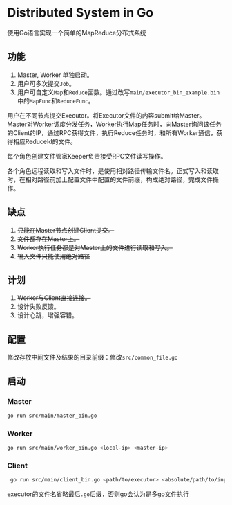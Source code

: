 # Distributed System in Go

使用Go语言实现一个简单的MapReduce分布式系统

## 功能
1. Master, Worker 单独启动。
2. 用户可多次提交`Job`。
3. 用户可自定义`Map`和`Reduce`函数。通过改写`main/executor_bin_example.bin`中的`MapFunc`和`ReduceFunc`。

用户在不同节点提交Executor。将Executor文件的内容submit给Master。
Master对Worker调度分发任务，Worker执行Map任务时，向Master询问该任务的Client的IP，通过RPC获得文件，执行Reduce任务时，和所有Worker通信，获得相应ReduceId的文件。

每个角色创建文件管家Keeper负责接受RPC文件读写操作。

各个角色远程读取和写入文件时，是使用相对路径传输文件名。正式写入和读取时，在相对路径前加上配置文件中配置的文件前缀，构成绝对路径，完成文件操作。

## 缺点
1. ~~只能在Master节点创建Client提交。~~
2. ~~文件都存在Master上。~~
3. ~~Worker执行任务都是对Master上的文件进行读取和写入。~~
4. ~~输入文件只能使用绝对路径~~

## 计划
1. ~~Worker与Client直接连接。~~
2. 设计失败反馈。
3. 设计心跳，增强容错。

## 配置
修改存放中间文件及结果的目录前缀：修改`src/common_file.go`

## 启动
### Master
```bash
go run src/main/master_bin.go
```

### Worker
```bash
go run src/main/worker_bin.go <local-ip> <master-ip>
```

### Client
```bash
 go run src/main/client_bin.go <path/to/executor> <absolute/path/to/input/files>
```
executor的文件名省略最后`.go`后缀，否则go会认为是多go文件执行


